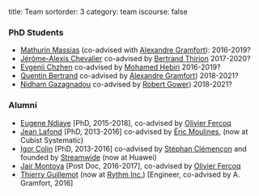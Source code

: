 title: Team
sortorder: 3
category: team
iscourse: false

<!-- ### Post Docs
  - [Thomas Moreau](https://tommoral.github.io/about.html)
-->

### PhD Students

- [Mathurin Massias](https://mathurinm.github.io) (co-advised with [Alexandre Gramfort](http://alexandre.gramfort.net/)): 2016-2019?
- [Jérôme-Alexis Chevalier](https://fr.linkedin.com/in/j%C3%A9r%C3%B4me-alexis-chevalier-6377007a) co-advised by [Bertrand Thirion](https://team.inria.fr/parietal/team-members/bertrand-thirions-page/) 2017-2020?
- [Evgenii Chzhen](http://echzhen.com/) co-advised by [Mohamed Hebiri](http://perso-math.univ-mlv.fr/users/hebiri.mohamed/) 2016-2019?
- [Quentin Bertrand](https://fr.linkedin.com/in/quentin--bertrand) co-advised by [Alexandre Gramfort](http://alexandre.gramfort.net/)) 2018-2021?
- [Nidham Gazagnadou](https://perso.telecom-paristech.fr/ngazagnadou/) co-advised by [Robert Gower](https://perso.telecom-paristech.fr/rgower/)) 2018-2021?

### Alumni
- [Eugene Ndiaye](https://eugenendiaye.github.io/) [PhD, 2015-2018], co-advised by [Olivier Fercoq](http://perso.telecom-paristech.fr/~ofercoq/)
- [Jean Lafond](http://perso.telecom-paristech.fr/~lafond/) [PhD, 2013-2016]  co-advised by [Éric Moulines](http://perso.telecom-paristech.fr/~moulines/), (now at Cubist Systematic)
- [Igor Colin](http://perso.telecom-paristech.fr/~colin) [PhD, 2013-2016] co-advised by [Stéphan Clémençon](http://perso.telecom-paristech.fr/~clemenco/) and founded by [Streamwide](http://www.streamwide.com/) (now at Huawei)
- [Jair Montoya](http://google.com) [Post Doc, 2016-2017], co-advised by [Olivier Fercoq](http://perso.telecom-paristech.fr/~ofercoq/)
- [Thierry Guillemot](https://github.com/tguillemot) (now at [Rythm Inc.](https://dreem.com/fr/))  [Engineer, co-advised by A. Gramfort, 2016]




